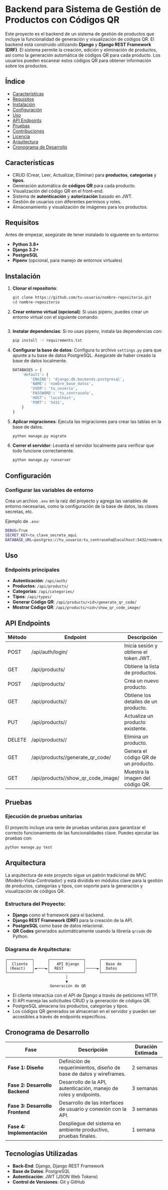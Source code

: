 # Backend para Sistema de Gestión de Productos con Códigos QR

Este proyecto es el backend de un sistema de gestión de productos que incluye la funcionalidad de generación y visualización de códigos QR. El backend está construido utilizando **Django** y **Django REST Framework (DRF)**. El sistema permite la creación, edición y eliminación de productos, así como la generación automática de códigos QR para cada producto. Los usuarios pueden escanear estos códigos QR para obtener información sobre los productos.

## **Índice**

- [Características](#características)
- [Requisitos](#requisitos)
- [Instalación](#instalación)
- [Configuración](#configuración)
- [Uso](#uso)
- [API Endpoints](#api-endpoints)
- [Pruebas](#pruebas)
- [Contribuciones](#contribuciones)
- [Licencia](#licencia)
- [Arquitectura](#arquitectura)
- [Cronograma de Desarrollo](#cronograma-de-desarrollo)

## **Características**

- CRUD (Crear, Leer, Actualizar, Eliminar) para **productos**, **categorías** y **tipos**.
- Generación automática de **códigos QR** para cada producto.
- Visualización del código QR en el front-end.
- Sistema de **autenticación** y **autorización** basado en JWT.
- Gestión de usuarios con diferentes permisos y roles.
- Almacenamiento y visualización de imágenes para los productos.

## **Requisitos**

Antes de empezar, asegúrate de tener instalado lo siguiente en tu entorno:

- **Python 3.8+**
- **Django 3.2+**
- **PostgreSQL**
- **Pipenv** (opcional, para manejo de entornos virtuales)

## **Instalación**

1. **Clonar el repositorio**:

   ```bash
   git clone https://github.com/tu-usuario/nombre-repositorio.git
   cd nombre-repositorio
   ```

2. **Crear entorno virtual (opcional)**: Si usas pipenv, puedes crear un entorno virtual con el siguiente comando:

   ```python3 -m venv env

   ```

3. **Instalar dependencias**: Si no usas pipenv, instala las dependencias con:

   ```bash
   pip install -r requirements.txt
   ```

4. **Configurar la base de datos**: Configura tu archivo `settings.py` para que apunte a tu base de datos PostgreSQL. Asegúrate de haber creado la base de datos localmente.

   ```python
   DATABASES = {
       'default': {
           'ENGINE': 'django.db.backends.postgresql',
           'NAME': 'nombre_base_datos',
           'USER': 'tu_usuario',
           'PASSWORD': 'tu_contraseña',
           'HOST': 'localhost',
           'PORT': '5432',
       }
   }
   ```

5. **Aplicar migraciones**: Ejecuta las migraciones para crear las tablas en la base de datos.

   ```bash
   python manage.py migrate
   ```

6. **Correr el servidor**: Levanta el servidor localmente para verificar que todo funcione correctamente.
   ```bash
   python manage.py runserver
   ```

## **Configuración**

### Configurar las variables de entorno

Crea un archivo `.env` en la raíz del proyecto y agrega las variables de entorno necesarias, como la configuración de la base de datos, las claves secretas, etc.

Ejemplo de `.env`:

```bash
DEBUG=True
SECRET_KEY=tu_clave_secreta_aqui
DATABASE_URL=postgres://tu_usuario:tu_contraseña@localhost:5432/nombre_base_datos
```

## **Uso**

### Endpoints principales

- **Autenticación**: `/api/auth/`
- **Productos**: `/api/products/`
- **Categorías**: `/api/categories/`
- **Tipos**: `/api/types/`
- **Generar Código QR**: `/api/products/<id>/generate_qr_code/`
- **Mostrar Código QR**: `/api/products/<id>/show_qr_code_image/`

## **API Endpoints**

| Método | Endpoint                               | Descripción                           |
| ------ | -------------------------------------- | ------------------------------------- |
| POST   | /api/auth/login/                       | Inicia sesión y obtiene el token JWT. |
| GET    | /api/products/                         | Obtiene la lista de productos.        |
| POST   | /api/products/                         | Crea un nuevo producto.               |
| GET    | /api/products/<id>/                    | Obtiene los detalles de un producto.  |
| PUT    | /api/products/<id>/                    | Actualiza un producto existente.      |
| DELETE | /api/products/<id>/                    | Elimina un producto.                  |
| GET    | /api/products/<id>/generate_qr_code/   | Genera el código QR de un producto.   |
| GET    | /api/products/<id>/show_qr_code_image/ | Muestra la imagen del código QR.      |

## **Pruebas**

### Ejecución de pruebas unitarias

El proyecto incluye una serie de pruebas unitarias para garantizar el correcto funcionamiento de las funcionalidades clave. Puedes ejecutar las pruebas con:

```bash
python manage.py test
```

## **Arquitectura**

La arquitectura de este proyecto sigue un patrón tradicional de MVC (Modelo-Vista-Controlador) y está dividida en módulos clave para la gestión de productos, categorías y tipos, con soporte para la generación y visualización de códigos QR.

### Estructura del Proyecto:

- **Django** como el framework para el backend.
- **Django REST Framework (DRF)** para la creación de la API.
- **PostgreSQL** como base de datos relacional.
- **QR Codes** generados automáticamente usando la librería `qrcode` de Python.

### Diagrama de Arquitectura:

```plaintext
┌───────────┐      ┌───────────────┐      ┌───────────────┐
│  Cliente  │      │   API Django  │      │  Base de      │
│ (React)   │◄────►│  REST         │─────►│  Datos        │
└───────────┘      └───────────────┘      └───────────────┘
                           │
                           ▼
                    Generación de QR
```

- El cliente interactúa con el API de Django a través de peticiones HTTP.
- El API maneja las solicitudes CRUD y la generación de códigos QR.
- PostgreSQL almacena los productos, categorías y tipos.
- Los códigos QR generados se almacenan en el servidor y pueden ser accesibles a través de endpoints específicos.

## **Cronograma de Desarrollo**

| Fase                            | Descripción                                                         | Duración Estimada |
| ------------------------------- | ------------------------------------------------------------------- | ----------------- |
| **Fase 1: Diseño**              | Definición de requerimientos, diseño de base de datos y wireframes. | 2 semanas         |
| **Fase 2: Desarrollo Backend**  | Desarrollo de la API, autenticación, manejo de roles y endpoints.   | 3 semanas         |
| **Fase 3: Desarrollo Frontend** | Desarrollo de las interfaces de usuario y conexión con la API.      | 3 semanas         |
| **Fase 4: Implementación**      | Despliegue del sistema en ambiente productivo, pruebas finales.     | 1 semana          |

## **Tecnologías Utilizadas**

- **Back-End**: Django, Django REST Framework
- **Base de Datos**: PostgreSQL
- **Autenticación**: JWT (JSON Web Tokens)
- **Control de Versiones**: Git y GitHub
